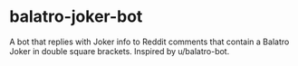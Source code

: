 # balatro-joker-bot
A bot that replies with Joker info to Reddit comments that contain a Balatro Joker in double square brackets. Inspired by u/balatro-bot.
